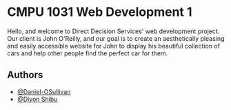 
# CMPU 1031 Web Development 1

Hello, and welcome to Direct Decision Services' web development project. 
Our client is John O'Reilly, and our goal is to create an aesthetically pleasing and easily accessible website for John to display his beautiful collection of cars and help other people find the perfect car for them. 




## Authors

- [@Daniel-OSullivan](https://github.com/Daniel-OSullivan)
- [@Diyon Shibu](https://github.com/diyonshibu)

